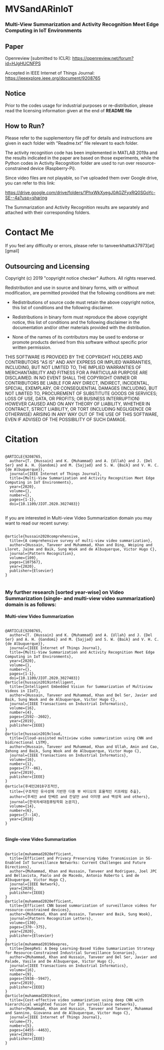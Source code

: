 # MVSandARinIoT
### Multi-View Summarization and Activity Recognition Meet Edge Computing in IoT Environments

## Paper
Openreview [submitted to ICLR]: https://openreview.net/forum?id=HJgHUCNFPS

Accepted in IEEE Internet of Things Journal: https://ieeexplore.ieee.org/document/9208765


## Notice
Prior to the codes usage for industrial purposes or re-distribution, please read the licensing information given at the end of  <b> README file </b>



## How to Run? 
Please refer to the supplementory file pdf for details and instructions are given in each folder with "Readme.txt" file relevant to each folder. 

The activity recognition code has been implemented in MATLAB 2019a and the results indicated in the paper are based on those experiments, while the Python codes in Activity Recognition folder are used to run over resource-constrained device (Raspberry-Pi).

Since video files are not playable, so I've uploaded them over Google drive, you can refer to this link: 

https://drive.google.com/drive/folders/1PhxWkXyegJ0AGZFyxRQ0SGoYc-SE--4a?usp=sharing

The Summarization and Activity Recognition results are separately and attached with their corresponding folders.

Contact Me
========
If you feel any difficulty or errors, please refer to tanveerkhattak37973[at][gmail]

## Outsourcing and Licensing
<license>
 Copyright (c) 2019 "copyright notice checker" Authors. All rights reserved.

Redistribution and use in source and binary forms, with or without modification, are permitted provided that the following conditions are met:

* Redistributions of source code must retain the above copyright
notice, this list of conditions and the following disclaimer. <br />

* Redistributions in binary form must reproduce the above
copyright notice, this list of conditions and the following disclaimer
in the documentation and/or other materials provided with the
distribution. <br />
* None of the names of its contributors may be used to endorse
or promote products derived from this software without specific
prior written permission. <br />

THIS SOFTWARE IS PROVIDED BY THE COPYRIGHT HOLDERS AND CONTRIBUTORS
"AS IS" AND ANY EXPRESS OR IMPLIED WARRANTIES, INCLUDING, BUT NOT
LIMITED TO, THE IMPLIED WARRANTIES OF MERCHANTABILITY AND FITNESS FOR
A PARTICULAR PURPOSE ARE DISCLAIMED. IN NO EVENT SHALL THE COPYRIGHT
OWNER OR CONTRIBUTORS BE LIABLE FOR ANY DIRECT, INDIRECT, INCIDENTAL,
SPECIAL, EXEMPLARY, OR CONSEQUENTIAL DAMAGES (INCLUDING, BUT NOT
LIMITED TO, PROCUREMENT OF SUBSTITUTE GOODS OR SERVICES; LOSS OF USE,
DATA, OR PROFITS; OR BUSINESS INTERRUPTION) HOWEVER CAUSED AND ON ANY
THEORY OF LIABILITY, WHETHER IN CONTRACT, STRICT LIABILITY, OR TORT
(INCLUDING NEGLIGENCE OR OTHERWISE) ARISING IN ANY WAY OUT OF THE USE
OF THIS SOFTWARE, EVEN IF ADVISED OF THE POSSIBILITY OF SUCH DAMAGE.
</license>

# Citation
<pre>
<code>
@ARTICLE{9208765,
  author={T. {Hussain} and K. {Muhammad} and A. {Ullah} and J. {Del Ser} and A. H. {Gandomi} and M. {Sajjad} and S. W. {Baik} and V. H. C. {de Albuquerque}},
  journal={IEEE Internet of Things Journal}, 
  title={Multi-View Summarization and Activity Recognition Meet Edge Computing in IoT Environments}, 
  year={2020},
  volume={},
  number={},
  pages={1-1},
  doi={10.1109/JIOT.2020.3027483}}
</code>
</pre>

If you are interested in Multi-view Video Summarization domain you may want to read our recent survey:

<pre>
<code>
@article{hussain2020comprehensive,
  title={A comprehensive survey of multi-view video summarization},
  author={Hussain, Tanveer and Muhammad, Khan and Ding, Weiping and Lloret, Jaime and Baik, Sung Wook and de Albuquerque, Victor Hugo C},
  journal={Pattern Recognition},
  volume={109},
  pages={107567},
  year={2020},
  publisher={Elsevier}
}
</code>
</pre>

### My further research [sorted year-wise] on Video Summarization (single- and multi-view video summarization) domain is as follows:
#### Multi-view Video Summarization
<pre>
<code>
@ARTICLE{9208765,
  author={T. {Hussain} and K. {Muhammad} and A. {Ullah} and J. {Del Ser} and A. H. {Gandomi} and M. {Sajjad} and S. W. {Baik} and V. H. C. {de Albuquerque}},
  journal={IEEE Internet of Things Journal}, 
  title={Multi-View Summarization and Activity Recognition Meet Edge Computing in IoT Environments}, 
  year={2020},
  volume={},
  number={},
  pages={1-1},
  doi={10.1109/JIOT.2020.3027483}}
@article{hussain2019intelligent,
  title={Intelligent Embedded Vision for Summarization of Multiview Videos in IIoT},
  author={Hussain, Tanveer and Muhammad, Khan and Del Ser, Javier and Baik, Sung Wook and de Albuquerque, Victor Hugo C},
  journal={IEEE Transactions on Industrial Informatics},
  volume={16},
  number={4},
  pages={2592--2602},
  year={2019},
  publisher={IEEE}
}
@article{hussain2019cloud,
  title={Cloud-assisted multiview video summarization using CNN and bidirectional LSTM},
  author={Hussain, Tanveer and Muhammad, Khan and Ullah, Amin and Cao, Zehong and Baik, Sung Wook and de Albuquerque, Victor Hugo C},
  journal={IEEE Transactions on Industrial Informatics},
  volume={16},
  number={1},
  pages={77--86},
  year={2019},
  publisher={IEEE}
}
@article{후세인2018구조적인,
  title={구조적인 유사성에 기반한 다중 뷰 비디오의 효율적인 키프레임 추출},
  author={후세인 and 탄베르 and 칸살만 and 이미영 and 백성욱 and others},
  journal={한국차세대컴퓨팅학회 논문지},
  volume={14},
  number={6},
  pages={7--14},
  year={2018}
}
</code>
</pre>


#### Single-view Video Summarization
<pre>
<code>
@article{muhammad2020efficient,
  title={Efficient and Privacy Preserving Video Transmission in 5G-Enabled IoT Surveillance Networks: Current Challenges and Future Directions},
  author={Muhammad, Khan and Hussain, Tanveer and Rodrigues, Joel JPC and Bellavista, Paolo and de Macedo, Antonio Roberto L and de Albuquerque, Victor Hugo C},
  journal={IEEE Network},
  year={2020},
  publisher={IEEE}
}
@article{muhammad2020efficient,
  title={Efficient CNN based summarization of surveillance videos for resource-constrained devices},
  author={Muhammad, Khan and Hussain, Tanveer and Baik, Sung Wook},
  journal={Pattern Recognition Letters},
  volume={130},
  pages={370--375},
  year={2020},
  publisher={Elsevier}
}
@article{muhammad2019deepres,
  title={DeepReS: A Deep Learning-Based Video Summarization Strategy for Resource-Constrained Industrial Surveillance Scenarios},
  author={Muhammad, Khan and Hussain, Tanveer and Del Ser, Javier and Palade, Vasile and De Albuquerque, Victor Hugo C},
  journal={IEEE Transactions on Industrial Informatics},
  volume={16},
  number={9},
  pages={5938--5947},
  year={2019},
  publisher={IEEE}
}
@article{muhammad2019cost,
  title={Cost-effective video summarization using deep CNN with hierarchical weighted fusion for IoT surveillance networks},
  author={Muhammad, Khan and Hussain, Tanveer and Tanveer, Muhammad and Sannino, Giovanna and de Albuquerque, Victor Hugo C},
  journal={IEEE Internet of Things Journal},
  volume={7},
  number={5},
  pages={4455--4463},
  year={2019},
  publisher={IEEE}
}
</code>
</pre>




